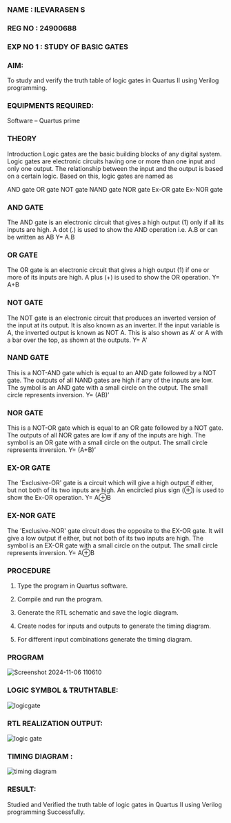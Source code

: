 
### NAME : ILEVARASEN S
### REG NO : 24900688
### EXP NO 1 : STUDY OF BASIC GATES 

### **AIM:** 

To study and verify the truth table of logic gates in Quartus II using Verilog programming.

### **EQUIPMENTS REQUIRED:**

Software – Quartus prime 

### **THEORY**

Introduction Logic gates are the basic building blocks of any digital system. Logic gates are electronic circuits having one or more than one input and only one output. The relationship between the input and the output is based on a certain logic. Based on this, logic gates are named as

AND gate OR gate NOT gate NAND gate NOR gate Ex-OR gate Ex-NOR gate

### **AND GATE**

The AND gate is an electronic circuit that gives a high output (1) only if all its inputs are high. A dot (.) is used to show the AND operation i.e. A.B or can be written as AB
Y= A.B

### **OR GATE** 

The OR gate is an electronic circuit that gives a high output (1) if one or more of its inputs are high. A plus (+) is used to show the OR operation.
Y= A+B

### **NOT GATE**

The NOT gate is an electronic circuit that produces an inverted version of the input at its output. It is also known as an inverter. If the input variable is A, the inverted output is known as NOT A. This is also shown as A' or A with a bar over the top, as shown at the outputs.
Y= A'

### **NAND GATE**

This is a NOT-AND gate which is equal to an AND gate followed by a NOT gate. The outputs of all NAND gates are high if any of the inputs are low. The symbol is an AND gate with a small circle on the output. The small circle represents inversion.
Y= (AB)’

### **NOR GATE**

This is a NOT-OR gate which is equal to an OR gate followed by a NOT gate. The outputs of all NOR gates are low if any of the inputs are high. The symbol is an OR gate with a small circle on the output. The small circle represents inversion.
Y= (A+B)’

### **EX-OR GATE**

The 'Exclusive-OR' gate is a circuit which will give a high output if either, but not both of its two inputs are high. An encircled plus sign (⊕) is used to show the Ex-OR operation.
Y= A⊕B

### **EX-NOR GATE**

The 'Exclusive-NOR' gate circuit does the opposite to the EX-OR gate. It will give a low output if either, but not both of its two inputs are high. The symbol is an EX-OR gate with a small circle on the output. The small circle represents inversion.
Y= A⊕B

### **PROCEDURE** 

1.	Type the program in Quartus software.

2.	Compile and run the program.

3.	Generate the RTL schematic and save the logic diagram.

4.	Create nodes for inputs and outputs to generate the timing diagram.

5.	For different input combinations generate the timing diagram.


### **PROGRAM**
![Screenshot 2024-11-06 110610](https://github.com/user-attachments/assets/5f5eef13-cedc-4173-8eb5-ccf839822997)

 
### **LOGIC SYMBOL & TRUTHTABLE:**
![logicgate](https://github.com/user-attachments/assets/957ee2a8-5d1f-4a20-bedd-99474caacf54)


### **RTL REALIZATION OUTPUT:** 
![logic gate](https://github.com/user-attachments/assets/c2c488ec-cbd4-4717-9cf4-c0be34f6c518)

### **TIMING DIAGRAM :**
![timing diagram](https://github.com/user-attachments/assets/ca80df68-3057-4476-abbb-40dec84ebd31)


### **RESULT:**
Studied and Verified the truth table of logic gates in Quartus II using Verilog programming
Successfully.
